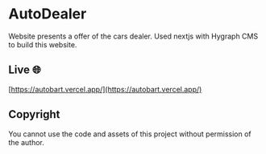 # AutoDealer

Website presents a offer of the cars dealer. Used nextjs with Hygraph CMS to build this website.

## Live 🌐

[https://autobart.vercel.app/](https://autobart.vercel.app/)

## Copyright

You cannot use the code and assets of this project without permission of the author.

